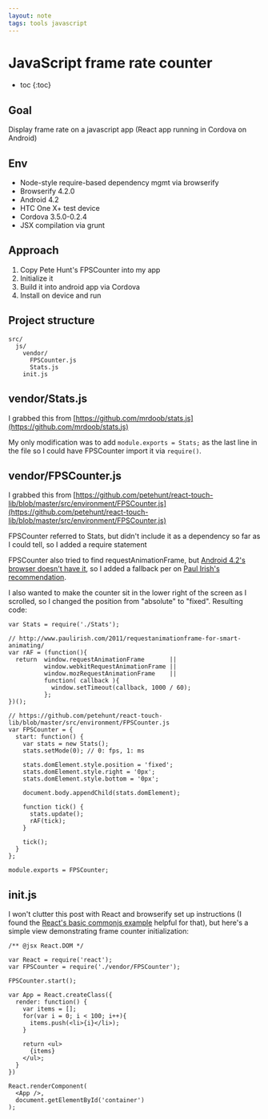 ```yaml
---
layout: note
tags: tools javascript
---
```


# JavaScript frame rate counter

* toc
{:toc}

## Goal

Display frame rate on a javascript app (React app running in Cordova on Android)


## Env

* Node-style require-based dependency mgmt via browserify
* Browserify 4.2.0
* Android 4.2
* HTC One X+ test device
* Cordova 3.5.0-0.2.4
* JSX compilation via grunt

## Approach

1. Copy Pete Hunt's FPSCounter into my app
2. Initialize it
3. Build it into android app via Cordova
4. Install on device and run


## Project structure

	src/
	  js/
	    vendor/
	      FPSCounter.js
	      Stats.js
	    init.js


## vendor/Stats.js

I grabbed this from [https://github.com/mrdoob/stats.js](https://github.com/mrdoob/stats.js)

My only modification was to add `module.exports = Stats;` as the last line in the file so I could have FPSCounter import it via `require()`.


## vendor/FPSCounter.js

I grabbed this from [https://github.com/petehunt/react-touch-lib/blob/master/src/environment/FPSCounter.js](https://github.com/petehunt/react-touch-lib/blob/master/src/environment/FPSCounter.js)

FPSCounter referred to Stats, but didn't include it as a dependency so far as I could tell, so I added a require statement

FPSCounter also tried to find requestAnimationFrame, but [Android 4.2's browser doesn't have it](http://caniuse.com/requestanimationframe), so I added a fallback per on [Paul Irish's recommendation](http://www.paulirish.com/2011/requestanimationframe-for-smart-animating/).

I also wanted to make the counter sit in the lower right of the screen as I scrolled, so I changed the position from "absolute" to "fixed".
Resulting code:

	var Stats = require('./Stats');

	// http://www.paulirish.com/2011/requestanimationframe-for-smart-animating/
	var rAF = (function(){
	  return  window.requestAnimationFrame       ||
	          window.webkitRequestAnimationFrame ||
	          window.mozRequestAnimationFrame    ||
	          function( callback ){
	            window.setTimeout(callback, 1000 / 60);
	          };
	})();

	// https://github.com/petehunt/react-touch-lib/blob/master/src/environment/FPSCounter.js
	var FPSCounter = {
	  start: function() {
	    var stats = new Stats();
	    stats.setMode(0); // 0: fps, 1: ms

	    stats.domElement.style.position = 'fixed';
	    stats.domElement.style.right = '0px';
	    stats.domElement.style.bottom = '0px';

	    document.body.appendChild(stats.domElement);

	    function tick() {
	      stats.update();
	      rAF(tick);
	    }

	    tick();
	  }
	};

	module.exports = FPSCounter;


## init.js

I won't clutter this post with React and browserify set up instructions (I found the [React's basic commonjs example](https://github.com/facebook/react/tree/master/examples/basic-commonjs) helpful for that), but here's a simple view demonstrating frame counter initialization:

	/** @jsx React.DOM */

	var React = require('react');
	var FPSCounter = require('./vendor/FPSCounter');

	FPSCounter.start();

	var App = React.createClass({
	  render: function() {
	    var items = [];
	    for(var i = 0; i < 100; i++){
	      items.push(<li>{i}</li>);
	    }

	    return <ul>
	      {items}
	    </ul>;
	  }
	})

	React.renderComponent(
	  <App />,
	  document.getElementById('container')
	);